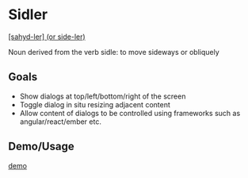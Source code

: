 # Sidler
[\[sahyd-ler\] \(or side-ler\)](http://dictionary.reference.com/browse/sidle?s=t)

Noun derived from the verb sidle: to move sideways or obliquely

## Goals

* Show dialogs at top/left/bottom/right of the screen
* Toggle dialog in situ resizing adjacent content
* Allow content of dialogs to be controlled using frameworks such as angular/react/ember etc.


## Demo/Usage

<a href="http://IMD-Business-School.github.io/sidler">demo</a>
